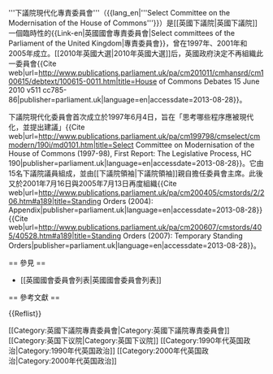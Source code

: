'''下議院現代化專責委員會'''（{{lang_en|'''Select Committee on the Modernisation of the House of Commons'''}}）是[[英國下議院|英國下議院]]一個臨時性的{{Link-en|英國國會專責委員會|Select committees of the Parliament of the United Kingdom|專責委員會}}，曾在1997年、2001年和2005年成立。[[2010年英國大選|2010年英國大選]]后，英國政府決定不再組織此一委員會<ref>{{Cite web|url=http://www.publications.parliament.uk/pa/cm201011/cmhansrd/cm100615/debtext/100615-0011.htm|title=House of Commons Debates 15 June 2010 v511 cc785-86|publisher=parliament.uk|language=en|accessdate=2013-08-28}}</ref>。

下議院現代化委員會首次成立於1997年6月4日，旨在「思考哪些程序應被現代化，並提出建議」<ref>{{Cite web|url=http://www.publications.parliament.uk/pa/cm199798/cmselect/cmmodern/190i/md0101.htm|title=Select Committee on Modernisation of the House of Commons (1997-98), First Report: The Legislative Process, HC 190|publisher=parliament.uk|language=en|accessdate=2013-08-28}}</ref>。它由15名下議院議員組成，並由[[下議院領袖|下議院領袖]]親自擔任委員會主席。此後又於2001年7月16日與2005年7月13日再度組織<ref>{{Cite web|url=http://www.publications.parliament.uk/pa/cm200405/cmstords/2/206.htm#a189|title=Standing Orders (2004): Appendix|publisher=parliament.uk|language=en|accessdate=2013-08-28}}</ref><ref>{{Cite web|url=http://www.publications.parliament.uk/pa/cm200607/cmstords/405/40528.htm#a189|title=Standing Orders (2007): Temporary Standing Orders|publisher=parliament.uk|language=en|accessdate=2013-08-28}}</ref>。

== 參見 ==
* [[英國國會委員會列表|英國國會委員會列表]]

== 參考文獻 ==

{{Reflist}}

[[Category:英國下議院專責委員會|Category:英國下議院專責委員會]]
[[Category:英国下议院|Category:英国下议院]]
[[Category:1990年代英国政治|Category:1990年代英国政治]]
[[Category:2000年代英国政治|Category:2000年代英国政治]]